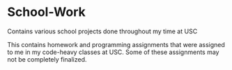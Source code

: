 # School-Work
Contains various school projects done throughout my time at USC


This contains homework and programming assignments that were assigned to me in my code-heavy classes at USC.  Some of these assignments may not be completely finalized.
